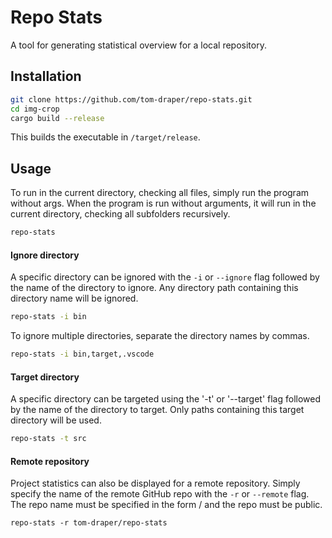 # Repo Stats

A tool for generating statistical overview for a local repository.

## Installation

```bash
git clone https://github.com/tom-draper/repo-stats.git
cd img-crop
cargo build --release
```

This builds the executable in `/target/release`.

## Usage

To run in the current directory, checking all files, simply run the program without args.
When the program is run without arguments, it will run in the current directory, checking all subfolders recursively.

```bash
repo-stats
```

#### Ignore directory

A specific directory can be ignored with the `-i` or `--ignore` flag followed by the name of the directory to ignore. Any directory path containing this directory name will be ignored.

```bash
repo-stats -i bin
```

To ignore multiple directories, separate the directory names by commas.

```bash
repo-stats -i bin,target,.vscode
```

#### Target directory

A specific directory can be targeted using the '-t' or '--target' flag followed by the name of the directory to target. Only paths containing this target directory will be used.

```bash
repo-stats -t src
```

#### Remote repository

Project statistics can also be displayed for a remote repository. Simply specify the name of the remote GitHub repo with the `-r` or `--remote` flag. The repo name must be specified in the form <user>/<repo> and the repo must be public.

```bath
repo-stats -r tom-draper/repo-stats
```

